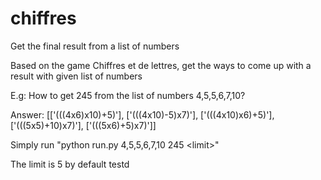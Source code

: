 # chiffres
Get the final result from a list of numbers

Based on the game Chiffres et de lettres, get the ways to come up with a result with given list of numbers

E.g:
How to get 245 from the list of numbers 4,5,5,6,7,10?

Answer:
[['(((4x6)x10)+5)'], ['(((4x10)-5)x7)'], ['(((4x10)x6)+5)'], ['(((5x5)+10)x7)'], ['(((5x6)+5)x7)']]


Simply run "python run.py 4,5,5,6,7,10 245 &lt;limit&gt;"

The limit is 5 by default testd


